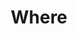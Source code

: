 ---
title: Where
layout: revealjs-vocabulary
category: warm-up
script: 
- Here
- There
- Over there
- At home
- In my house
- At school
- Near
- Far
- Near here
- Far from here
---